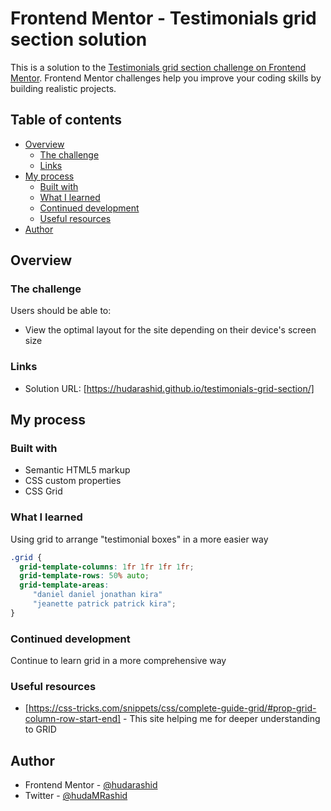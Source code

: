 # Frontend Mentor - Testimonials grid section solution

This is a solution to the [Testimonials grid section challenge on Frontend Mentor](https://www.frontendmentor.io/challenges/testimonials-grid-section-Nnw6J7Un7). Frontend Mentor challenges help you improve your coding skills by building realistic projects. 

## Table of contents

- [Overview](#overview)
  - [The challenge](#the-challenge)
  - [Links](#links)
- [My process](#my-process)
  - [Built with](#built-with)
  - [What I learned](#what-i-learned)
  - [Continued development](#continued-development)
  - [Useful resources](#useful-resources)
- [Author](#author)


## Overview

### The challenge

Users should be able to:

- View the optimal layout for the site depending on their device's screen size


### Links

- Solution URL: [https://hudarashid.github.io/testimonials-grid-section/]


## My process

### Built with

- Semantic HTML5 markup
- CSS custom properties
- CSS Grid



### What I learned

Using grid to arrange "testimonial boxes" in a more easier way


```css
.grid {
  grid-template-columns: 1fr 1fr 1fr 1fr;
  grid-template-rows: 50% auto;
  grid-template-areas: 
     "daniel daniel jonathan kira"
     "jeanette patrick patrick kira";
}
```


### Continued development

Continue to learn grid in a more comprehensive way



### Useful resources

- [https://css-tricks.com/snippets/css/complete-guide-grid/#prop-grid-column-row-start-end] - This site helping me for deeper understanding to GRID


## Author

- Frontend Mentor - [@hudarashid](https://www.frontendmentor.io/profile/hudarashid)
- Twitter - [@hudaMRashid](https://twitter.com/hudaMRashid)



